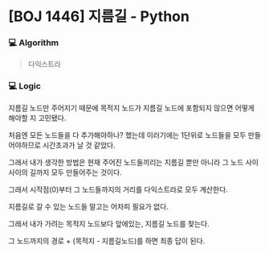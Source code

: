 # [BOJ 1446] 지름길 - Python

### :computer: Algorithm

> 다익스트라



### :computer: Logic

지름길 노드만 주어지기 때문에 목적지 노드가 지름길 노드에 포함되지 않으면 어떻게 해야할 지 고민됐다.

처음엔 모든 노드들을 다 추가해야하나? 했는데 이러기에는 1단위로 노드들을 모두 만들어야하므로 시간초과가 날 것 같았다. 

그래서 내가 생각한 방법은 현재 주어진 노드들끼리는 지름길 뿐만 아니라 그 노드 사이사이의 길까지 모두 만들어주는 것이다.

그래서 시작점(0)부터 그 노드들까지의 거리를 다익스트라로 모두 계산한다.

지름길로 갈 수 있는 노드들 말고는 어차피 필요가 없다.

그래서 내가 가려는 목적지 노드보다 앞에있는, 지름길 노드를 찾는다.

그 노드까지의 경로 + (목적지 - 지름길노드)를 하면 최종 답이 된다.